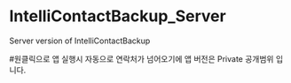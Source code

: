 # IntelliContactBackup_Server
Server version of IntelliContactBackup

#원클릭으로 앱 실행시 자동으로 연락처가 넘어오기에 앱 버전은 Private 공개범위 입니다.
